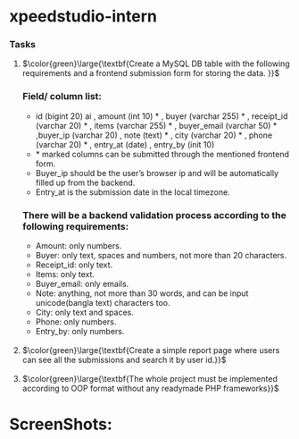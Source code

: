 # xpeedstudio-intern

### Tasks
<ol>

<li> $\color{green}\large{\textbf{Create a MySQL DB table with the following requirements and a frontend submission form for storing the data. 
}}$ </li>
  
  <h3>  Field/ column list: </h3>
  <ul>
  <li> id (bigint 20) ai , amount (int 10) * , buyer (varchar 255) * , receipt_id (varchar 20) * , items (varchar 255) * , buyer_email (varchar 50) * ,buyer_ip (varchar 20) , note     
     (text) * , city (varchar 20) * ,   phone (varchar 20) * , entry_at (date) , entry_by (init 10) </li>
  <li>* marked columns can be submitted through the mentioned frontend form.</li>
  <li> Buyer_ip should be the user’s browser ip and will be automatically filled up from the backend. </li>
  <li> Entry_at is the submission date in the local timezone.</li>
  </ul>


  <h3> There will be a backend validation process according to the following requirements: </h3>
  <ul>
  <li>Amount: only numbers.</li><li> Buyer: only text, spaces and numbers, not more than 20 characters.</li> <li> Receipt_id: only text.</li>
  <li>Items: only text.</li>
  <li>Buyer_email: only emails.</li>
  <li>Note: anything, not more than 30 words, and can be input unicode(bangla text) characters too.</li>
  <li>City: only text and spaces.</li>
  <li>Phone: only numbers.</li>
  <li>Entry_by: only numbers. </li>
  </ul>

<br>
  <li> $\color{green}\large{\textbf{Create a simple report page where users can see all the submissions and search it by user id.}}$ </li> <br>
<li> $\color{green}\large{\textbf{The whole project must be implemented according to OOP format without any readymade PHP frameworks}}$ </li>
</ol>


# ScreenShots:
